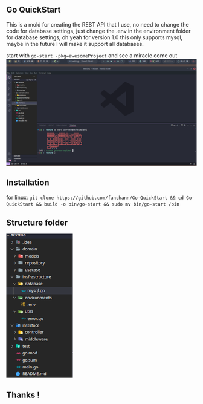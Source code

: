 ## Go QuickStart
This is a mold for creating the REST API that I use, no need to change the code for database settings, just change the .env in the environment folder for database settings, oh yeah for version 1.0 this only supports mysql, maybe in the future I will make it support all databases.

start with `go-start -pkg=awesomeProject` and see a miracle come out
![image1](/img/quickstart.png)

## Installation
for linux:
`git clone https://github.com/fanchann/Go-QuickStart && cd Go-QuickStart && build -o bin/go-start && sudo mv bin/go-start /bin`

## Structure folder
![image2](/img/folder.png)

## Thanks !
